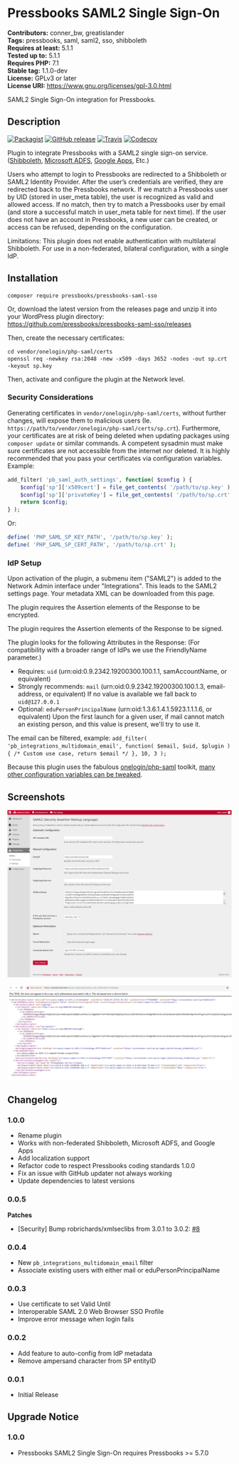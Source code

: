 # Pressbooks SAML2 Single Sign-On 
**Contributors:** conner_bw, greatislander  
**Tags:** pressbooks, saml, saml2, sso, shibboleth  
**Requires at least:** 5.1.1  
**Tested up to:** 5.1.1  
**Requires PHP:** 7.1  
**Stable tag:** 1.1.0-dev  
**License:** GPLv3 or later  
**License URI:** https://www.gnu.org/licenses/gpl-3.0.html  

SAML2 Single Sign-On integration for Pressbooks.


## Description 

[![Packagist](https://img.shields.io/packagist/v/pressbooks/pressbooks-saml-sso.svg?style=flat-square)](https://packagist.org/packages/pressbooks/pressbooks-saml-sso) [![GitHub release](https://badgen.net/github/release/pressbooks/pressbooks-saml-sso/stable?style=flat)](https://github.com/pressbooks/pressbooks-saml-sso/releases) [![Travis](https://badgen.net/travis/pressbooks/pressbooks-saml-sso.svg?style=flat)](https://travis-ci.com/pressbooks/pressbooks-saml-sso/) [![Codecov](https://badgen.net/codecov/c/github/pressbooks/pressbooks-saml-sso?style=flat)](https://codecov.io/gh/pressbooks/pressbooks-saml-sso)

Plugin to integrate Pressbooks with a SAML2 single sign-on service. ([Shibboleth](https://www.shibboleth.net/), [Microsoft ADFS](https://support.zendesk.com/hc/en-us/articles/203663886-Setting-up-single-sign-on-using-Active-Directory-with-ADFS-and-SAML-Professional-and-Enterprise-), [Google Apps](https://pantheon.io/docs/wordpress-google-sso/), Etc.)

Users who attempt to login to Pressbooks are redirected to a Shibboleth or SAML2 Identity Provider. After the user’s credentials are verified, they are redirected back to the Pressbooks network. If we match a Pressbooks user by UID (stored in user_meta table), the user is recognized as valid and allowed access. If no match, then try to match a Pressbooks user by email (and store a successful match in user_meta table for next time). If the user does not have an account in Pressbooks, a new user can be created, or access can be refused, depending on the configuration.

Limitations: This plugin does not enable authentication with multilateral Shibboleth. For use in a non-federated, bilateral configuration, with a single IdP.


## Installation 

```
composer require pressbooks/pressbooks-saml-sso
```

Or, download the latest version from the releases page and unzip it into your WordPress plugin directory: https://github.com/pressbooks/pressbooks-saml-sso/releases

Then, create the necessary certificates:

```
cd vendor/onelogin/php-saml/certs
openssl req -newkey rsa:2048 -new -x509 -days 3652 -nodes -out sp.crt -keyout sp.key
```

Then, activate and configure the plugin at the Network level.


### Security Considerations 

Generating certificates in `vendor/onelogin/php-saml/certs`, without further changes, will expose them to malicious users (Ie. `https://path/to/vendor/onelogin/php-saml/certs/sp.crt`).
Furthermore, your certificates are at risk of being deleted when updating packages using `composer update` or similar commands. A competent sysadmin must make sure certificates are not accessible from the internet nor deleted. It is highly recommended that you pass your certificates via configuration variables. Example:

```php
add_filter( 'pb_saml_auth_settings', function( $config ) {
	$config['sp']['x509cert'] = file_get_contents( '/path/to/sp.key' );
	$config['sp']['privateKey'] = file_get_contents( '/path/to/sp.crt' );
	return $config;
} );
```

Or:

```php
define( 'PHP_SAML_SP_KEY_PATH', '/path/to/sp.key' );
define( 'PHP_SAML_SP_CERT_PATH', '/path/to/sp.crt' );
```


### IdP Setup 

Upon activation of the plugin, a submenu item ("SAML2") is added to the Network Admin interface under "Integrations". This leads to the SAML2 settings page. Your metadata XML can be downloaded from this page.

The plugin requires the Assertion elements of the Response to be encrypted.

The plugin requires the Assertion elements of the Response to be signed.

The plugin looks for the following Attributes in the Response: (For compatibility with a broader range of IdPs we use the FriendlyName parameter.)

+ Requires: `uid` (urn:oid:0.9.2342.19200300.100.1.1, samAccountName, or equivalent)
+ Strongly recommends: `mail` (urn:oid:0.9.2342.19200300.100.1.3, email-address, or equivalent) If no value is available we fall back to `uid@127.0.0.1`
+ Optional: `eduPersonPrincipalName` (urn:oid:1.3.6.1.4.1.5923.1.1.1.6, or equivalent) Upon the first launch for a given user, if mail cannot match an existing person, and this value is present, we'll try to use it.

The email can be filtered, example: `add_filter( 'pb_integrations_multidomain_email', function( $email, $uid, $plugin ) { /* Custom use case, return $email */ }, 10, 3 );`

Because this plugin uses the fabulous [onelogin/php-saml](https://github.com/onelogin/php-saml/) toolkit, [many other configuration variables can be tweaked](https://github.com/onelogin/php-saml/#settings).


## Screenshots 

![SAML2 Administration.](screenshot-1.png)

![Metadata XML.](screenshot-2.png)


## Changelog 


### 1.0.0 
+ Rename plugin
+ Works with non-federated Shibboleth, Microsoft ADFS, and Google Apps
+ Add localization support
+ Refactor code to respect Pressbooks coding standards 1.0.0
+ Fix an issue with GitHub updater not always working
+ Update dependencies to latest versions


### 0.0.5 
**Patches**
* [Security] Bump robrichards/xmlseclibs from 3.0.1 to 3.0.2: [#8](https://github.com/pressbooks/pressbooks-saml-sso/pull/8)


### 0.0.4 
 * New `pb_integrations_multidomain_email` filter
 * Associate existing users with either mail or eduPersonPrincipalName


### 0.0.3 
* Use certificate to set Valid Until
* Interoperable SAML 2.0 Web Browser SSO Profile
* Improve error message when login fails


### 0.0.2 
* Add feature to auto-config from IdP metadata
* Remove ampersand character from SP entityID


### 0.0.1 
* Initial Release


## Upgrade Notice 


### 1.0.0 
* Pressbooks SAML2 Single Sign-On requires Pressbooks >= 5.7.0
